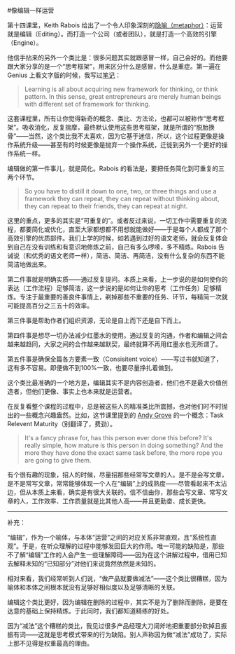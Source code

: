 #像编辑一样运营

第十四课里，Keith Rabois 给出了一个令人印象深刻的[隐喻（metaphor）](why-they-are-deft-at-making-analogies.html)：运营就是编辑（Editing）。而打造一个公司（或者团队），就是打造一个高效的引擎（Engine）。

他信手拈来的另外一个类比是：很多问题其实就跟感冒一样，自己会好的。而他要跟大家分享的是一个“思考框架”，用来区分什么是感冒，什么是重症。第一遍在 Genius 上看文字版的时候，我写过[笔记](http://genius.com/4944746)：

> Learning is all about acquiring new framework for thinking, or think pattern. In this sense, great entrepreneurs are merely human beings with different set of framework for thinking.

这套课程里，所有让你觉得新奇的概念、类比、方法论，也都可以被称作“思考框架”。吸收消化，反复揣摩，最终默认使用这些思考框架，就是所谓的“脱胎换骨”——当然，这个类比我不太喜欢，因为它基于迷信，所以，这个过程更像是操作系统升级——甚至有的时候更像是抛弃一个操作系统，迁徙到另外一个更好的操作系统一样。

编辑做的第一件事儿，就是简化。Rabois 的看法是，要把任务简化到可重复的三两个环节。

> So you have to distill it down to one, two, or three things and use a framework they can repeat, they can repeat without thinking about, they can repeat to their friends, they can repeat at night.

这里的重点，更多的其实是“可重复的”。或者反过来说，一切工作中需要重复的流程，都要简化或优化，直至大家都想都不用想就能做好——于是每个人都成了那个高效引擎的优质部件。我们上学的时候，如若遇到过好的语文老师，就会反复体会到自己在没有训练和有意识地修炼之前，自己有多么啰嗦，多不精炼。Rabois 告诫说（和优秀的语文老师一样），简洁、简洁、再简洁，没有什么复杂的东西不能简洁地做出来。

第二件事就是明确实质——通过反复提问。本质上来看，上一步说的是如何使你的表达（工作流程）足够简洁，这一步说的是如何让你的思考（工作任务）足够精炼。专注于最重要的善良件事情上，剃掉那些不重要的任务、环节，每精简一次就可能提高百分之三五十的效率。

第三件事是帮助作者们组织资源，无论是自上而下还是自下而上。

第四件事是想尽一切办法减少红墨水的使用。通过反复的沟通，作者和编辑之间会越来越趋同，大家之间的合作越来越默契，最终就算不再用红墨水也无所谓了。

第五件事是确保全篇各方要素一致（Consisitent voice）——写过书就知道了，这有多不容易。即便做不到100%一致，也要尽量挣扎着做到。

这个类比最准确的一个地方是，编辑其实不是内容创造者，他们也不是最大价值创造者，但他们更像、事实上也本来就是运营者。

在反复看整个课程的过程中，总是被这些人的精准类比所震撼，也对他们时不时抛出的一些概念兴趣盎然。比如，这节课里提到的 [Andy Grove](http://en.wikipedia.org/wiki/Andrew_Grove) 的一个概念：Task Relevent Maturity（别翻译了，费劲）。

>  It's a fancy phrase for, has this person ever done this before? It's really simple, how mature is this person in doing something? And the more they have done the exact same task before, the more rope you are going to give them.

有个很有趣的现象，招人的时候，尽量招那些经常写文章的人。是不是会写文章，是不是常写文章，常常能够体现一个人在“编辑”上的成熟度——尽管看起来不太沾边，但从本质上来看，确实是有很大关联的。信不信由你，那些会写文章、常写文章的人，工作效率、工作质量就是比其他人高——并且更勤奋、成长更快。

<hr />
补充：

“编辑”，作为一个喻体，与本体“运营”之间的对应关系非常直观，且“系统性直观”。于是，在听众理解的过程中能够发回巨大的作用。唯一可能的缺陷是，那些不了解“编辑”工作的人会产生一些理解障碍——因为在这个讲解过程中，借用已知去解释未知的“已知部分”对他们来说竟然依然是未知的。

相对来看，我们经常听到人们说，“做产品就要做减法”——这个类比很糟糕，因为喻体和本体之间根本就没有足够好相似度以及足够清晰的关联。

编辑这个类比更好，因为编辑在删除的过程中，其实不是为了删除而删除，是要在达意的基础上保持精炼。于此同时，我们都知道精练的好处。

因为“减法”这个糟糕的类比，我见过很多产品经理大刀阔斧地把重要部分砍掉且振振有词——这就是思考模式带来的行为缺陷。别人声称因为做“减法”成功了，实际上那不见得是权重最高的理由。